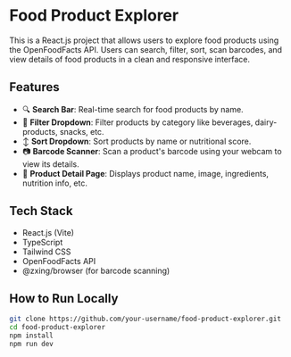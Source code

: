 # Food Product Explorer

This is a React.js project that allows users to explore food products using the OpenFoodFacts API. Users can search, filter, sort, scan barcodes, and view details of food products in a clean and responsive interface.

## Features

- 🔍 **Search Bar**: Real-time search for food products by name.
- 🧃 **Filter Dropdown**: Filter products by category like beverages, dairy-products, snacks, etc.
- ↕️ **Sort Dropdown**: Sort products by name or nutritional score.
- 📷 **Barcode Scanner**: Scan a product's barcode using your webcam to view its details.
- 📄 **Product Detail Page**: Displays product name, image, ingredients, nutrition info, etc.

## Tech Stack

- React.js (Vite)
- TypeScript
- Tailwind CSS
- OpenFoodFacts API
- @zxing/browser (for barcode scanning)

## How to Run Locally

```bash
git clone https://github.com/your-username/food-product-explorer.git
cd food-product-explorer
npm install
npm run dev
```

